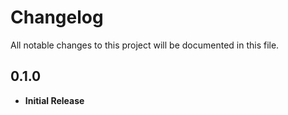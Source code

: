 # Changelog
All notable changes to this project will be documented in this file.

## 0.1.0
  - **Initial Release**
